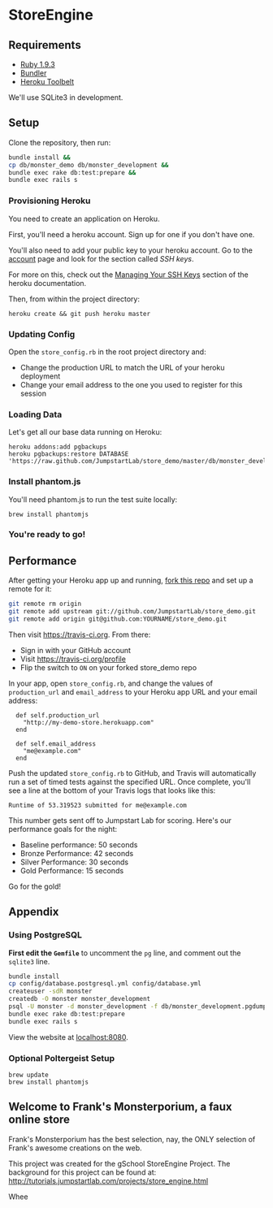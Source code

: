 # StoreEngine

## Requirements

* [Ruby 1.9.3](https://rvm.io/)
* [Bundler](http://gembundler.com/)
* [Heroku Toolbelt](https://toolbelt.heroku.com)

We'll use SQLite3 in development.

## Setup

Clone the repository, then run:

```bash
bundle install &&
cp db/monster_demo db/monster_development &&
bundle exec rake db:test:prepare &&
bundle exec rails s
```

### Provisioning Heroku

You need to create an application on Heroku.

First, you'll need a heroku account. Sign up for one if you don't have one.

You'll also need to add your public key to your heroku account. Go to the
[account](https://dashboard.heroku.com/account) page and look for the section
called _SSH keys_.

For more on this, check out the [Managing Your SSH Keys](https://devcenter.heroku.com/articles/keys) section of the heroku documentation.

Then, from within the project directory:

```
heroku create && git push heroku master
```

### Updating Config

Open the `store_config.rb` in the root project directory and:

* Change the production URL to match the URL of your heroku deployment
* Change your email address to the one you used to register for this session

### Loading Data

Let's get all our base data running on Heroku:

```
heroku addons:add pgbackups
heroku pgbackups:restore DATABASE
'https://raw.github.com/JumpstartLab/store_demo/master/db/monster_development.pgdump'
```

### Install phantom.js
You'll need phantom.js to run the test suite locally:

```
brew install phantomjs
``` 

### You're ready to go!

## Performance

After getting your Heroku app up and running, [fork this repo](https://github.com/JumpstartLab/store_demo/fork) and set up a remote for it:

```bash
git remote rm origin
git remote add upstream git://github.com/JumpstartLab/store_demo.git
git remote add origin git@github.com:YOURNAME/store_demo.git
```

Then visit https://travis-ci.org. From there:

* Sign in with your GitHub account
* Visit https://travis-ci.org/profile
* Flip the switch to `ON` on your forked store_demo repo

In your app, open `store_config.rb`, and change the values of `production_url` and `email_address` to your Heroku app URL and your email address:

```
  def self.production_url
    "http://my-demo-store.herokuapp.com"
  end

  def self.email_address
    "me@example.com"
  end
```

Push the updated `store_config.rb` to GitHub, and Travis will automatically run a set of timed tests against the specified URL. Once complete, you'll see a line at the bottom of your Travis logs that looks like this:

```
Runtime of 53.319523 submitted for me@example.com
```

This number gets sent off to Jumpstart Lab for scoring. Here's our performance goals for the night:

* Baseline performance: 50 seconds
* Bronze Performance: 42 seconds
* Silver Performance: 30 seconds
* Gold Performance: 15 seconds

Go for the gold!

## Appendix

### Using PostgreSQL

**First edit the `Gemfile`** to uncomment the `pg` line, and comment out the
`sqlite3` line.

```bash
bundle install
cp config/database.postgresql.yml config/database.yml
createuser -sdR monster
createdb -O monster monster_development
psql -U monster -d monster_development -f db/monster_development.pgdump
bundle exec rake db:test:prepare
bundle exec rails s
```

View the website at [localhost:8080](http://localhost:8080).

### Optional Poltergeist Setup

```
brew update
brew install phantomjs
```

## Welcome to Frank's Monsterporium, a faux online store

Frank's Monsterporium has the best selection, nay, the ONLY selection of Frank's awesome creations on the web.

This project was created for the gSchool StoreEngine Project. The background for this project can be found at: http://tutorials.jumpstartlab.com/projects/store_engine.html

Whee

